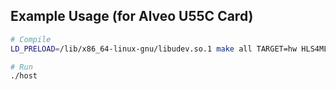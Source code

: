 ## Example Usage (for Alveo U55C Card)
```bash
# Compile
LD_PRELOAD=/lib/x86_64-linux-gnu/libudev.so.1 make all TARGET=hw HLS4ML_NAME=ereg_v1 HLS4ML_PROJ_TYPE=DENSE DEVICE=xilinx_u55c_gen3x16_xdma_3_202210_1

# Run
./host
```